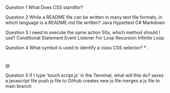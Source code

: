 Question 1
What Does CSS standfor?

Question 2
While a README file can be written in many text file formats, in which language is a README.md file written?
Java
Hypertext 
C#
Markdown 

Question 3
I need to execute the same action 50x, which method should I use?
Conditional Statement 
Event Listener 
For Loop 
Recursion
Infinite Loop

Question 4
What symbol is used to identify a class CSS selector?
*
.
#
@

Question 5
If I type 'touch script.js' in the Terminal, what will this do?
saves a javascript file 
push js file to Github
creates new js file
merges a js file to main branch